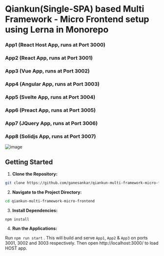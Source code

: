# Qiankun(Single-SPA) based Multi Framework - Micro Frontend setup using  Lerna in Monorepo 

### App1 (React Host App, runs at Port 3000) 
### App2 (React App, runs at Port 3001) 
### App3 (Vue App, runs at Port 3002) 
### App4 (Angular App, runs at Port 3003) 
### App5 (Svelte App, runs at Port 3004) 
### App6 (Preact App, runs at Port 3005) 
### App7 (JQuery App, runs at Port 3006) 
### App8 (Solidjs App, runs at Port 3007) 

![image](https://github.com/user-attachments/assets/1e624b01-ee0a-423a-bd55-b348a1d6de5f)

## **Getting Started**

1. **Clone the Repository:**
```bash
git clone https://github.com/ganesankar/qiankun-multi-framework-micro-frontend.git
```
    
2. **Navigate to the Project Directory:** 
```bash
cd qiankun-multi-framework-micro-frontend
```
    
3. **Install Dependencies:**
```bash
npm install
```
    
4. **Run the Applications:**
 
Run `npm run start` . This will build and serve `App1`, `App2` & `App3` on ports 3001, 3002 and 3003 respectively.
Then open http://localhost:3000/ to load HOST app.

